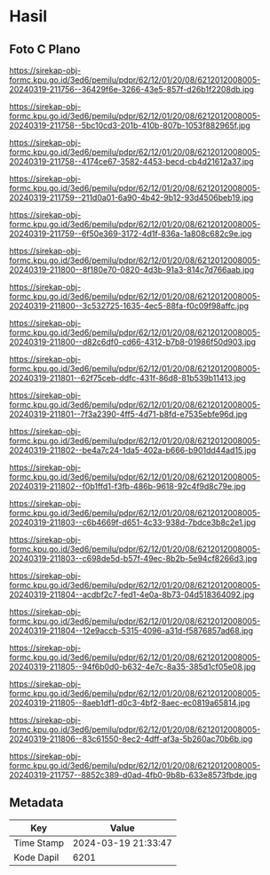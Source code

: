 # Hasil

## Foto C Plano

https://sirekap-obj-formc.kpu.go.id/3ed6/pemilu/pdpr/62/12/01/20/08/6212012008005-20240319-211756--36429f6e-3266-43e5-857f-d26b1f2208db.jpg

https://sirekap-obj-formc.kpu.go.id/3ed6/pemilu/pdpr/62/12/01/20/08/6212012008005-20240319-211758--5bc10cd3-201b-410b-807b-1053f882965f.jpg

https://sirekap-obj-formc.kpu.go.id/3ed6/pemilu/pdpr/62/12/01/20/08/6212012008005-20240319-211758--4174ce67-3582-4453-becd-cb4d21612a37.jpg

https://sirekap-obj-formc.kpu.go.id/3ed6/pemilu/pdpr/62/12/01/20/08/6212012008005-20240319-211759--211d0a01-6a90-4b42-9b12-93d4506beb19.jpg

https://sirekap-obj-formc.kpu.go.id/3ed6/pemilu/pdpr/62/12/01/20/08/6212012008005-20240319-211759--6f50e369-3172-4d1f-836a-1a808c682c9e.jpg

https://sirekap-obj-formc.kpu.go.id/3ed6/pemilu/pdpr/62/12/01/20/08/6212012008005-20240319-211800--8f180e70-0820-4d3b-91a3-814c7d766aab.jpg

https://sirekap-obj-formc.kpu.go.id/3ed6/pemilu/pdpr/62/12/01/20/08/6212012008005-20240319-211800--3c532725-1635-4ec5-88fa-f0c09f98affc.jpg

https://sirekap-obj-formc.kpu.go.id/3ed6/pemilu/pdpr/62/12/01/20/08/6212012008005-20240319-211800--d82c6df0-cd66-4312-b7b8-01986f50d903.jpg

https://sirekap-obj-formc.kpu.go.id/3ed6/pemilu/pdpr/62/12/01/20/08/6212012008005-20240319-211801--62f75ceb-ddfc-431f-86d8-81b539b11413.jpg

https://sirekap-obj-formc.kpu.go.id/3ed6/pemilu/pdpr/62/12/01/20/08/6212012008005-20240319-211801--7f3a2390-4ff5-4d71-b8fd-e7535ebfe96d.jpg

https://sirekap-obj-formc.kpu.go.id/3ed6/pemilu/pdpr/62/12/01/20/08/6212012008005-20240319-211802--be4a7c24-1da5-402a-b666-b901dd44ad15.jpg

https://sirekap-obj-formc.kpu.go.id/3ed6/pemilu/pdpr/62/12/01/20/08/6212012008005-20240319-211802--f0b1ffd1-f3fb-486b-9618-92c4f9d8c79e.jpg

https://sirekap-obj-formc.kpu.go.id/3ed6/pemilu/pdpr/62/12/01/20/08/6212012008005-20240319-211803--c6b4669f-d651-4c33-938d-7bdce3b8c2e1.jpg

https://sirekap-obj-formc.kpu.go.id/3ed6/pemilu/pdpr/62/12/01/20/08/6212012008005-20240319-211803--c698de5d-b57f-49ec-8b2b-5e94cf8266d3.jpg

https://sirekap-obj-formc.kpu.go.id/3ed6/pemilu/pdpr/62/12/01/20/08/6212012008005-20240319-211804--acdbf2c7-fed1-4e0a-8b73-04d518364092.jpg

https://sirekap-obj-formc.kpu.go.id/3ed6/pemilu/pdpr/62/12/01/20/08/6212012008005-20240319-211804--12e9accb-5315-4096-a31d-f5876857ad68.jpg

https://sirekap-obj-formc.kpu.go.id/3ed6/pemilu/pdpr/62/12/01/20/08/6212012008005-20240319-211805--94f6b0d0-b632-4e7c-8a35-385d1cf05e08.jpg

https://sirekap-obj-formc.kpu.go.id/3ed6/pemilu/pdpr/62/12/01/20/08/6212012008005-20240319-211805--8aeb1df1-d0c3-4bf2-8aec-ec0819a65814.jpg

https://sirekap-obj-formc.kpu.go.id/3ed6/pemilu/pdpr/62/12/01/20/08/6212012008005-20240319-211806--83c61550-8ec2-4dff-af3a-5b260ac70b6b.jpg

https://sirekap-obj-formc.kpu.go.id/3ed6/pemilu/pdpr/62/12/01/20/08/6212012008005-20240319-211757--8852c389-d0ad-4fb0-9b8b-633e8573fbde.jpg


## Metadata

| Key        | Value               |
| ---------- | ------------------- |
| Time Stamp | 2024-03-19 21:33:47 |
| Kode Dapil | 6201                |



